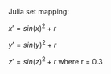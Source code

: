 Julia set mapping:

$x' = sin(x)^2 + r$

$y' = sin(y)^2 + r$

$z' = sin(z)^2 + r$     where r = 0.3


